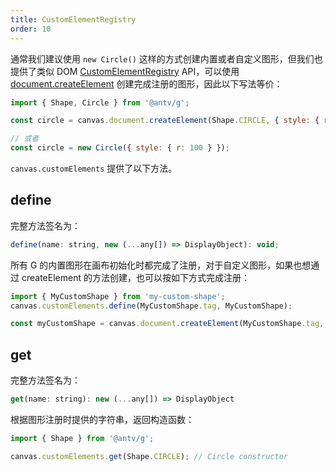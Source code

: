 ```yaml
---
title: CustomElementRegistry
order: 10
---
```


通常我们建议使用 `new Circle()` 这样的方式创建内置或者自定义图形，但我们也提供了类似 DOM [CustomElementRegistry](https://developer.mozilla.org/en-US/docs/Web/API/CustomElementRegistry) API，可以使用 [document.createElement](/zh/docs/api/builtin-objects/document#createelement) 创建完成注册的图形，因此以下写法等价：

```js
import { Shape, Circle } from '@antv/g';

const circle = canvas.document.createElement(Shape.CIRCLE, { style: { r: 100 } });

// 或者
const circle = new Circle({ style: { r: 100 } });
```

`canvas.customElements` 提供了以下方法。

## define

完整方法签名为：

```js
define(name: string, new (...any[]) => DisplayObject): void;
```

所有 G 的内置图形在画布初始化时都完成了注册，对于自定义图形，如果也想通过 createElement 的方法创建，也可以按如下方式完成注册：

```js
import { MyCustomShape } from 'my-custom-shape';
canvas.customElements.define(MyCustomShape.tag, MyCustomShape);

const myCustomShape = canvas.document.createElement(MyCustomShape.tag, {});
```

## get

完整方法签名为：

```js
get(name: string): new (...any[]) => DisplayObject
```

根据图形注册时提供的字符串，返回构造函数：

```js
import { Shape } from '@antv/g';

canvas.customElements.get(Shape.CIRCLE); // Circle constructor
```
